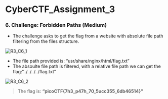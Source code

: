 # CyberCTF_Assignment_3

### 6. Challenge: Forbidden Paths (Medium)

*	The challenge asks to get the flag from a website with absolute file path filtering from the files structure.

![R3_C6_1](https://user-images.githubusercontent.com/124681007/217725094-5c31aff2-0892-4dcd-bdc0-944a7384d060.png)

* The file path provided is: “usr/share/nginx/html/flag.txt”
* The absoulte file path is filtered, with a relative file path we can get the flag:“../../../../flag.txt”

![R3_C6_2](https://user-images.githubusercontent.com/124681007/217725104-3f290d2a-4e1b-45bc-acec-d94c2f2a65ff.png)

> The flag is: **“picoCTF{7h3_p47h_70_5ucc355_6db46514}”**
